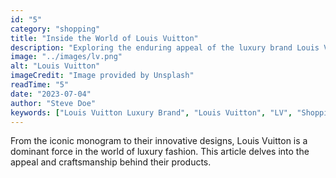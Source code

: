 ```yaml
---
id: "5"
category: "shopping"
title: "Inside the World of Louis Vuitton"
description: "Exploring the enduring appeal of the luxury brand Louis Vuitton."
image: "../images/lv.png"
alt: "Louis Vuitton"
imageCredit: "Image provided by Unsplash"
readTime: "5"
date: "2023-07-04"
author: "Steve Doe"
keywords: ["Louis Vuitton Luxury Brand", "Louis Vuitton", "LV", "Shopping", "Luxury Fashion"]
---
```


From the iconic monogram to their innovative designs, Louis Vuitton is a dominant force in the world of luxury fashion. This article delves into the appeal and craftsmanship behind their products.
